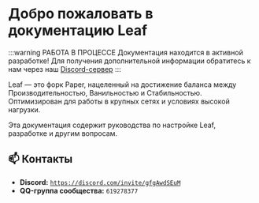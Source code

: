 # Добро пожаловать в документацию Leaf
:::warning РАБОТА В ПРОЦЕССЕ
Документация находится в активной разработке!
Для получения дополнительной информации обратитесь к нам через наш [Discord-сервер](https://discord.gg/gfgAwdSEuM)
:::

Leaf — это форк Paper, нацеленный на достижение баланса между Производительностью, 
Ванильностью и Стабильностью. Оптимизирован для работы в крупных сетях и условиях высокой нагрузки.

Эта документация содержит руководства по настройке Leaf, разработке и другим вопросам.

## 📫 Контакты
- **Discord:** [`https://discord.com/invite/gfgAwdSEuM`](https://discord.com/invite/gfgAwdSEuM)
- **QQ-группа сообщества:** `619278377`
